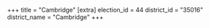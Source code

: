 +++
title = "Cambridge"
[extra]
election_id = 44
district_id = "35016"
district_name = "Cambridge"
+++
